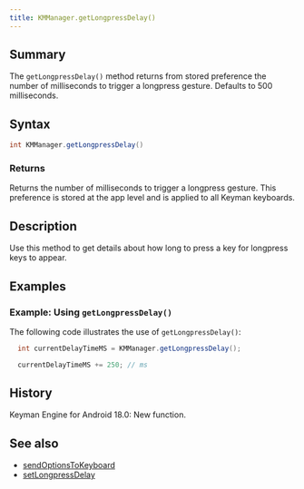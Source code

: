 ```yaml
---
title: KMManager.getLongpressDelay()
---
```


## Summary

The `getLongpressDelay()` method returns from stored preference the number of milliseconds to trigger a longpress gesture.
Defaults to 500 milliseconds.

## Syntax

```java
int KMManager.getLongpressDelay()
```

### Returns
Returns the number of milliseconds to trigger a longpress gesture. This preference is stored at the app level and is applied to all Keyman keyboards.

## Description
Use this method to get details about how long to press a key for longpress keys to appear.

## Examples

### Example: Using `getLongpressDelay()`

The following code illustrates the use of `getLongpressDelay()`:
```java  
  int currentDelayTimeMS = KMManager.getLongpressDelay();

  currentDelayTimeMS += 250; // ms
```

## History
Keyman Engine for Android 18.0: New function.

## See also
* [sendOptionsToKeyboard](sendOptionsToKeyboard)
* [setLongpressDelay](setLongpressDelay)
